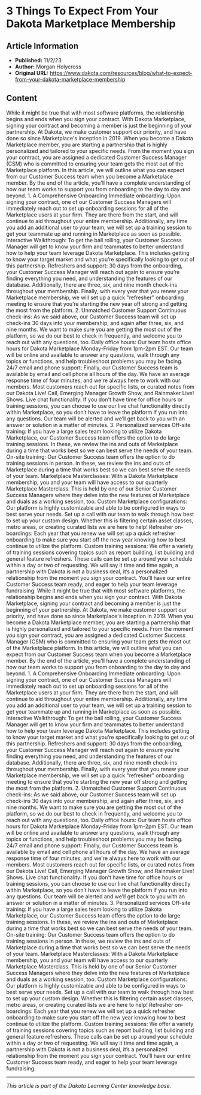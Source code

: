 # 3 Things To Expect From Your Dakota Marketplace Membership

## Article Information
- **Published:** 11/2/23
- **Author:** Morgan Holycross
- **Original URL:** https://www.dakota.com/resources/blog/what-to-expect-from-your-dakota-marketplace-membership

## Content

While it might be true that with most software platforms, the relationship begins and ends when you sign your contract. With Dakota Marketplace, signing your contract and becoming a member is just the beginning of your partnership. At Dakota, we make customer support our priority, and have done so since Marketplace's inception in 2019. When you become a Dakota Marketplace member, you are starting a partnership that is highly personalized and tailored to your specific needs. From the moment you sign your contract, you are assigned a dedicated Customer Success Manager (CSM) who is committed to ensuring your team gets the most out of the Marketplace platform. In this article, we will outline what you can expect from our Customer Success team when you become a Marketplace member. By the end of the article, you'll have a complete understanding of how our team works to support you from onboarding to the day to day and beyond. 1. A Comprehensive Onboarding Immediate onboarding: Upon signing your contract, one of our Customer Success Managers will immediately reach out to set up onboarding sessions for all of the Marketplace users at your firm. They are there from the start, and will continue to aid throughout your entire membership. Additionally, any time you add an additional user to your team, we will set up a training session to get your teammate up and running in Marketplace as soon as possible. Interactive Walkthrough: To get the ball rolling, your Customer Success Manager will get to know your firm and teammates to better understand how to help your team leverage Dakota Marketplace. This includes getting to know your target market and what you’re specifically looking to get out of this partnership. Refreshers and support: 30 days from the onboarding, your Customer Success Manager will reach out again to ensure you’re finding everything you need, and understanding the features of our database. Additionally, there are three, six, and nine month check-ins throughout your membership. Finally, with every year that you renew your Marketplace membership, we will set up a quick "refresher" onboarding meeting to ensure that you’re starting the new year off strong and getting the most from the platform. 2. Unmatched Customer Support Continuous check-ins: As we said above, our Customer Success team will set up check-ins 30 days into your membership, and again after three, six, and nine months. We want to make sure you are getting the most out of the platform, so we do our best to check in frequently, and welcome you to reach out with any questions, too. Daily office hours: Our team hosts office hours for Dakota Marketplace Monday-Friday from 1pm-2pm EST. Our team will be online and available to answer any questions, walk through any topics or functions, and help troubleshoot problems you may be facing. 24/7 email and phone support: Finally, our Customer Success team is available by email and cell phone all hours of the day. We have an average response time of four minutes, and we're always here to work with our members. Most customers reach out for specific lists, or curated notes from our Dakota Live! Call, Emerging Manager Growth Show, and Rainmaker Live! Shows. Live chat functionality: If you don't have time for office hours or training sessions, you can choose to use our live chat functionality directly within Marketplace, so you don’t have to leave the platform if you run into any questions. Our team will be alerted and we’ll get back to you with an answer or solution in a matter of minutes. 3. Personalized services Off-site training: If you have a large sales team looking to utilize Dakota Marketplace, our Customer Success team offers the option to do large training sessions. In these, we review the ins and outs of Marketplace during a time that works best so we can best serve the needs of your team. On-site training: Our Customer Success team offers the option to do training sessions in person. In these, we review the ins and outs of Marketplace during a time that works best so we can best serve the needs of your team. Marketplace Masterclasses: With a Dakota Marketplace membership, you and your team will have access to our quarterly Marketplace Masterclass. This is held by one of our Senior Customer Success Managers where they delve into the new features of Marketplace and duals as a working session, too. Custom Marketplace configurations: Our platform is highly customizable and able to be configured in ways to best serve your needs. Set up a call with our team to walk through how best to set up your custom design. Whether this is filtering certain asset classes, metro areas, or creating curated lists we are here to help! Refresher on-boardings: Each year that you renew we will set up a quick refresher onboarding to make sure you start off the new year knowing how to best continue to utilize the platform. Custom training sessions: We offer a variety of training sessions covering topics such as report building, list building and general feature refreshers. These calls can be set up around your schedule within a day or two of requesting. We will say it time and time again, a partnership with Dakota is not a business deal, it’s a personalized relationship from the moment you sign your contract. You’ll have our entire Customer Success team ready, and eager to help your team leverage fundraising. While it might be true that with most software platforms, the relationship begins and ends when you sign your contract. With Dakota Marketplace, signing your contract and becoming a member is just the beginning of your partnership. At Dakota, we make customer support our priority, and have done so since Marketplace's inception in 2019. When you become a Dakota Marketplace member, you are starting a partnership that is highly personalized and tailored to your specific needs. From the moment you sign your contract, you are assigned a dedicated Customer Success Manager (CSM) who is committed to ensuring your team gets the most out of the Marketplace platform. In this article, we will outline what you can expect from our Customer Success team when you become a Marketplace member. By the end of the article, you'll have a complete understanding of how our team works to support you from onboarding to the day to day and beyond. 1. A Comprehensive Onboarding Immediate onboarding: Upon signing your contract, one of our Customer Success Managers will immediately reach out to set up onboarding sessions for all of the Marketplace users at your firm. They are there from the start, and will continue to aid throughout your entire membership. Additionally, any time you add an additional user to your team, we will set up a training session to get your teammate up and running in Marketplace as soon as possible. Interactive Walkthrough: To get the ball rolling, your Customer Success Manager will get to know your firm and teammates to better understand how to help your team leverage Dakota Marketplace. This includes getting to know your target market and what you’re specifically looking to get out of this partnership. Refreshers and support: 30 days from the onboarding, your Customer Success Manager will reach out again to ensure you’re finding everything you need, and understanding the features of our database. Additionally, there are three, six, and nine month check-ins throughout your membership. Finally, with every year that you renew your Marketplace membership, we will set up a quick "refresher" onboarding meeting to ensure that you’re starting the new year off strong and getting the most from the platform. 2. Unmatched Customer Support Continuous check-ins: As we said above, our Customer Success team will set up check-ins 30 days into your membership, and again after three, six, and nine months. We want to make sure you are getting the most out of the platform, so we do our best to check in frequently, and welcome you to reach out with any questions, too. Daily office hours: Our team hosts office hours for Dakota Marketplace Monday-Friday from 1pm-2pm EST. Our team will be online and available to answer any questions, walk through any topics or functions, and help troubleshoot problems you may be facing. 24/7 email and phone support: Finally, our Customer Success team is available by email and cell phone all hours of the day. We have an average response time of four minutes, and we're always here to work with our members. Most customers reach out for specific lists, or curated notes from our Dakota Live! Call, Emerging Manager Growth Show, and Rainmaker Live! Shows. Live chat functionality: If you don't have time for office hours or training sessions, you can choose to use our live chat functionality directly within Marketplace, so you don’t have to leave the platform if you run into any questions. Our team will be alerted and we’ll get back to you with an answer or solution in a matter of minutes. 3. Personalized services Off-site training: If you have a large sales team looking to utilize Dakota Marketplace, our Customer Success team offers the option to do large training sessions. In these, we review the ins and outs of Marketplace during a time that works best so we can best serve the needs of your team. On-site training: Our Customer Success team offers the option to do training sessions in person. In these, we review the ins and outs of Marketplace during a time that works best so we can best serve the needs of your team. Marketplace Masterclasses: With a Dakota Marketplace membership, you and your team will have access to our quarterly Marketplace Masterclass. This is held by one of our Senior Customer Success Managers where they delve into the new features of Marketplace and duals as a working session, too. Custom Marketplace configurations: Our platform is highly customizable and able to be configured in ways to best serve your needs. Set up a call with our team to walk through how best to set up your custom design. Whether this is filtering certain asset classes, metro areas, or creating curated lists we are here to help! Refresher on-boardings: Each year that you renew we will set up a quick refresher onboarding to make sure you start off the new year knowing how to best continue to utilize the platform. Custom training sessions: We offer a variety of training sessions covering topics such as report building, list building and general feature refreshers. These calls can be set up around your schedule within a day or two of requesting. We will say it time and time again, a partnership with Dakota is not a business deal, it’s a personalized relationship from the moment you sign your contract. You’ll have our entire Customer Success team ready, and eager to help your team leverage fundraising.

---

*This article is part of the Dakota Learning Center knowledge base.*